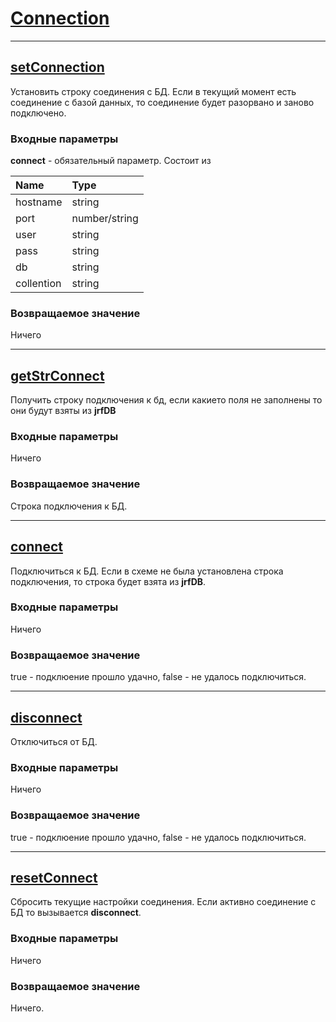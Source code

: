 # [Connection](#Connection)

---

## [setConnection](#setConnection)

Установить строку соединения с БД. Если в текущий момент есть соединение с базой данных, то соединение будет разорвано и заново подключено.

### Входные параметры

**connect** - обязательный параметр. Состоит из

| Name | Type |
| :--- | :--- |
| hostname | string |
| port | number/string |
| user | string |
| pass | string |
| db | string |
| collention | string |

### Возвращаемое значение

Ничего

---

## [getStrConnect](#getStrConnect)

Получить строку подключения к бд, если какието поля не заполнены то они будут взяты из **jrfDB**

### Входные параметры

Ничего

### Возвращаемое значение

Строка подключения к БД.

---

## [connect](#connect)

Подключиться к БД. Если в схеме не была установлена строка подключения, то строка будет взята из **jrfDB**.

### Входные параметры

Ничего

### Возвращаемое значение

true - подклюение прошло удачно, false - не удалось подключиться.

---

## [disconnect](#disconnect)

Отключиться от БД.

### Входные параметры

Ничего

### Возвращаемое значение

true - подклюение прошло удачно, false - не удалось подключиться.

---

## [resetConnect](#resetConnect)

Сбросить текущие настройки соединения. Если активно соединение с БД то вызывается **disconnect**.

### Входные параметры

Ничего

### Возвращаемое значение

Ничего.

